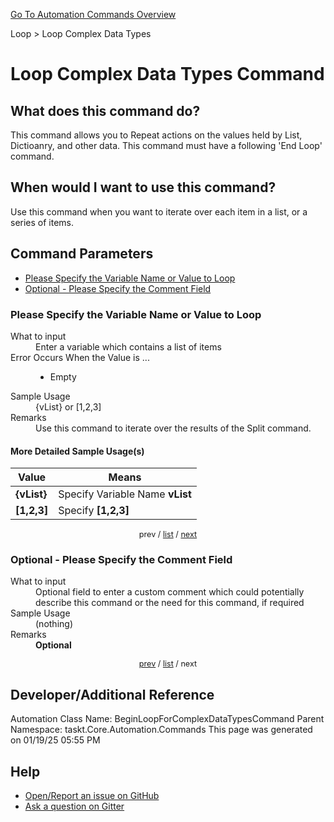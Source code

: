 <!--TITLE: Loop Complex Data Types Command -->
<!-- SUBTITLE: a command in the Loop group. -->
[Go To Automation Commands Overview](/automation-commands.md)


Loop &gt; Loop Complex Data Types


# Loop Complex Data Types Command


## What does this command do?
This command allows you to Repeat actions on the values held by List, Dictioanry, and other data. This command must have a following 'End Loop' command.


## When would I want to use this command?
Use this command when you want to iterate over each item in a list, or a series of items.


<a id="param_list"></a>
## Command Parameters
- [Please Specify the Variable Name or Value to Loop](#param_0)
- [Optional - Please Specify the Comment Field](#param_1)


<a id="param_0"></a>
### Please Specify the Variable Name or Value to Loop


<dl>
<dt>What to input</dt><dd>Enter a variable which contains a list of items</dd>
<dt>Error Occurs When the Value is ...</dt><dd><ul>
<li>Empty</li>
</ul></dd>
<dt>Sample Usage</dt><dd>{vList} or [1,2,3]</dd>
<dt>Remarks</dt><dd>Use this command to iterate over the results of the Split command.</dd>
</dl>




#### More Detailed Sample Usage(s)
| Value | Means |
|---|---|
| <strong>{vList}</strong> | Specify Variable Name **vList** |
| <strong>[1,2,3]</strong> | Specify **[1,2,3]** |


<div style="font-size: 90%; text-align: center">


prev / [list](#param_list) / [next](#param_1)


</div>


<a id="param_1"></a>
### Optional - Please Specify the Comment Field


<dl>
<dt>What to input</dt><dd>Optional field to enter a custom comment which could potentially describe this command or the need for this command, if required</dd>
<dt>Sample Usage</dt><dd>(nothing)</dd>
<dt>Remarks</dt><dd><strong>Optional</strong><br></dd>
</dl>




<div style="font-size: 90%; text-align: center">


[prev](#param_1) / [list](#param_list) / next


</div>


## Developer/Additional Reference
Automation Class Name: BeginLoopForComplexDataTypesCommand
Parent Namespace: taskt.Core.Automation.Commands
This page was generated on 01/19/25 05:55 PM


## Help
- [Open/Report an issue on GitHub](https://github.com/rcktrncn/taskt/issues/new)
- [Ask a question on Gitter](https://gitter.im/taskt-rpa/Lobby)
